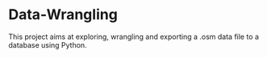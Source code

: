 # Data-Wrangling
This project aims at exploring, wrangling and exporting a .osm data file to a database using Python. 
